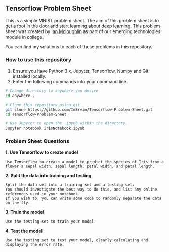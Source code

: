 ## Tensorflow Problem Sheet
This is a simple MNIST problem sheet. The aim of this problem sheet is to get a foot in the door and start learning about deep learning. This problem sheet was created by [Ian Mcloughlin](https://github.com/ianmcloughlin) as part of our emerging technologies module in college.

You can find my solutions to each of these problems in this repository.


### How to use this repository

1. Ensure you have Python 3.x, Jupyter, Tensorflow, Numpy and Git installed locally.
2. Enter the following commands into your command line.
```bash
# Change directory to anywhere you desire
cd anywhere..

# Clone this repository using git
git clone https://github.com/ImErvin/Tensorflow-Problem-Sheet.git
cd Tensorflow-Problem-Sheet

# Use Jupyter to open the .ipynb within the directory.
Jupyter notebook IrisNotebook.ipynb

```


### Problem Sheet Questions

**1. Use Tensorflow to create model**

	Use Tensorflow to create a model to predict the species of Iris from a flower’s sepal width, sepal length, petal width, and petal length.
**2. Split the data into training and testing**
	
	Split the data set into a training set and a testing set. 
    You should investigate the best way to do this, and list any online references used in your notebook. 
    If you wish to, you can write some code to randomly separate the data on the fly.
**3. Train the model**
	
	Use the testing set to train your model.

**4. Test the model**
    
    Use the testing set to test your model, clearly calculating and displaying the error rate.
